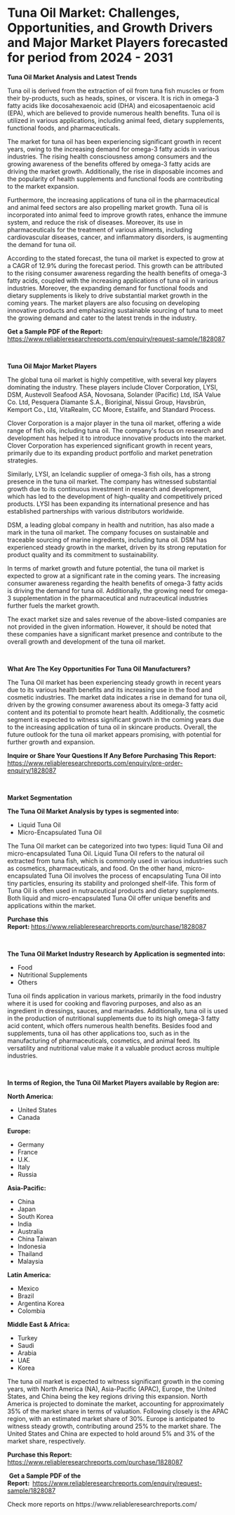 <p><h1>Tuna Oil Market: Challenges, Opportunities, and Growth Drivers and Major Market Players forecasted for period from 2024 - 2031</h1></p><p><strong>Tuna Oil Market Analysis and Latest Trends</strong></p>
<p><p>Tuna oil is derived from the extraction of oil from tuna fish muscles or from their by-products, such as heads, spines, or viscera. It is rich in omega-3 fatty acids like docosahexaenoic acid (DHA) and eicosapentaenoic acid (EPA), which are believed to provide numerous health benefits. Tuna oil is utilized in various applications, including animal feed, dietary supplements, functional foods, and pharmaceuticals.</p><p>The market for tuna oil has been experiencing significant growth in recent years, owing to the increasing demand for omega-3 fatty acids in various industries. The rising health consciousness among consumers and the growing awareness of the benefits offered by omega-3 fatty acids are driving the market growth. Additionally, the rise in disposable incomes and the popularity of health supplements and functional foods are contributing to the market expansion.</p><p>Furthermore, the increasing applications of tuna oil in the pharmaceutical and animal feed sectors are also propelling market growth. Tuna oil is incorporated into animal feed to improve growth rates, enhance the immune system, and reduce the risk of diseases. Moreover, its use in pharmaceuticals for the treatment of various ailments, including cardiovascular diseases, cancer, and inflammatory disorders, is augmenting the demand for tuna oil.</p><p>According to the stated forecast, the tuna oil market is expected to grow at a CAGR of 12.9% during the forecast period. This growth can be attributed to the rising consumer awareness regarding the health benefits of omega-3 fatty acids, coupled with the increasing applications of tuna oil in various industries. Moreover, the expanding demand for functional foods and dietary supplements is likely to drive substantial market growth in the coming years. The market players are also focusing on developing innovative products and emphasizing sustainable sourcing of tuna to meet the growing demand and cater to the latest trends in the industry.</p></p>
<p><strong>Get a Sample PDF of the Report:&nbsp;</strong> <a href="https://www.reliableresearchreports.com/enquiry/request-sample/1828087">https://www.reliableresearchreports.com/enquiry/request-sample/1828087</a></p>
<p>&nbsp;</p>
<p><strong>Tuna Oil Major Market Players</strong></p>
<p><p>The global tuna oil market is highly competitive, with several key players dominating the industry. These players include Clover Corporation, LYSI, DSM, Austevoll Seafood ASA, Novosana, Solander (Pacific) Ltd, ISA Value Co. Ltd, Pesquera Diamante S.A., Bioriginal, Nissui Group, Havsbrún, Kemport Co., Ltd, VitaRealm, CC Moore, Estalife, and Standard Process.</p><p>Clover Corporation is a major player in the tuna oil market, offering a wide range of fish oils, including tuna oil. The company's focus on research and development has helped it to introduce innovative products into the market. Clover Corporation has experienced significant growth in recent years, primarily due to its expanding product portfolio and market penetration strategies.</p><p>Similarly, LYSI, an Icelandic supplier of omega-3 fish oils, has a strong presence in the tuna oil market. The company has witnessed substantial growth due to its continuous investment in research and development, which has led to the development of high-quality and competitively priced products. LYSI has been expanding its international presence and has established partnerships with various distributors worldwide.</p><p>DSM, a leading global company in health and nutrition, has also made a mark in the tuna oil market. The company focuses on sustainable and traceable sourcing of marine ingredients, including tuna oil. DSM has experienced steady growth in the market, driven by its strong reputation for product quality and its commitment to sustainability.</p><p>In terms of market growth and future potential, the tuna oil market is expected to grow at a significant rate in the coming years. The increasing consumer awareness regarding the health benefits of omega-3 fatty acids is driving the demand for tuna oil. Additionally, the growing need for omega-3 supplementation in the pharmaceutical and nutraceutical industries further fuels the market growth.</p><p>The exact market size and sales revenue of the above-listed companies are not provided in the given information. However, it should be noted that these companies have a significant market presence and contribute to the overall growth and development of the tuna oil market.</p></p>
<p>&nbsp;</p>
<p><strong>What Are The Key Opportunities For Tuna Oil Manufacturers?</strong></p>
<p><p>The Tuna Oil market has been experiencing steady growth in recent years due to its various health benefits and its increasing use in the food and cosmetic industries. The market data indicates a rise in demand for tuna oil, driven by the growing consumer awareness about its omega-3 fatty acid content and its potential to promote heart health. Additionally, the cosmetic segment is expected to witness significant growth in the coming years due to the increasing application of tuna oil in skincare products. Overall, the future outlook for the tuna oil market appears promising, with potential for further growth and expansion.</p></p>
<p><strong>Inquire or Share Your Questions If Any Before Purchasing This Report:</strong> <a href="https://www.reliableresearchreports.com/enquiry/pre-order-enquiry/1828087">https://www.reliableresearchreports.com/enquiry/pre-order-enquiry/1828087</a></p>
<p>&nbsp;</p>
<p><strong>Market Segmentation</strong></p>
<p><strong>The Tuna Oil Market Analysis by types is segmented into:</strong></p>
<p><ul><li>Liquid Tuna Oil</li><li>Micro-Encapsulated Tuna Oil</li></ul></p>
<p><p>The Tuna Oil market can be categorized into two types: liquid Tuna Oil and micro-encapsulated Tuna Oil. Liquid Tuna Oil refers to the natural oil extracted from tuna fish, which is commonly used in various industries such as cosmetics, pharmaceuticals, and food. On the other hand, micro-encapsulated Tuna Oil involves the process of encapsulating Tuna Oil into tiny particles, ensuring its stability and prolonged shelf-life. This form of Tuna Oil is often used in nutraceutical products and dietary supplements. Both liquid and micro-encapsulated Tuna Oil offer unique benefits and applications within the market.</p></p>
<p><strong>Purchase this Report:&nbsp;</strong><a href="https://www.reliableresearchreports.com/purchase/1828087">https://www.reliableresearchreports.com/purchase/1828087</a></p>
<p>&nbsp;</p>
<p><strong>The Tuna Oil Market Industry Research by Application is segmented into:</strong></p>
<p><ul><li>Food</li><li>Nutritional Supplements</li><li>Others</li></ul></p>
<p><p>Tuna oil finds application in various markets, primarily in the food industry where it is used for cooking and flavoring purposes, and also as an ingredient in dressings, sauces, and marinades. Additionally, tuna oil is used in the production of nutritional supplements due to its high omega-3 fatty acid content, which offers numerous health benefits. Besides food and supplements, tuna oil has other applications too, such as in the manufacturing of pharmaceuticals, cosmetics, and animal feed. Its versatility and nutritional value make it a valuable product across multiple industries.</p></p>
<p>&nbsp;</p>
<p><strong>In terms of Region, the Tuna Oil Market Players available by Region are:</strong></p>
<p>
    <p> <strong> North America: </strong>
        <ul>
            <li>United States</li>
            <li>Canada</li>
        </ul>
        </p> 
    <p> <strong> Europe: </strong>
        <ul>
            <li>Germany</li>
            <li>France</li>
            <li>U.K.</li>
            <li>Italy</li>
            <li>Russia</li>
        </ul>
        </p> 
    <p> <strong> Asia-Pacific: </strong>
        <ul>
            <li>China</li>
            <li>Japan</li>
            <li>South Korea</li>
            <li>India</li>
            <li>Australia</li>
            <li>China Taiwan</li>
            <li>Indonesia</li>
            <li>Thailand</li>
            <li>Malaysia</li>
        </ul>
        </p> 
    <p> <strong> Latin America: </strong>
        <ul>
            <li>Mexico</li>
            <li>Brazil</li>
            <li>Argentina Korea</li>
            <li>Colombia</li>
        </ul>
        </p> 
    <p> <strong> Middle East & Africa: </strong>
        <ul>
            <li>Turkey</li>
            <li>Saudi</li>
            <li>Arabia</li>
            <li>UAE</li>
            <li>Korea</li>
        </ul>
    </p>
    </p>
<p><p>The tuna oil market is expected to witness significant growth in the coming years, with North America (NA), Asia-Pacific (APAC), Europe, the United States, and China being the key regions driving this expansion. North America is projected to dominate the market, accounting for approximately 35% of the market share in terms of valuation. Following closely is the APAC region, with an estimated market share of 30%. Europe is anticipated to witness steady growth, contributing around 25% to the market share. The United States and China are expected to hold around 5% and 3% of the market share, respectively.</p></p>
<p><strong>Purchase this Report: </strong><a href="https://www.reliableresearchreports.com/purchase/1828087">https://www.reliableresearchreports.com/purchase/1828087</a></p>
<p>&nbsp;<strong>Get a Sample PDF of the Report:&nbsp;&nbsp;</strong><a href="https://www.reliableresearchreports.com/enquiry/request-sample/1828087">https://www.reliableresearchreports.com/enquiry/request-sample/1828087</a></p>
<p><strong></strong></p>
<p>Check more reports on https://www.reliableresearchreports.com/</p>